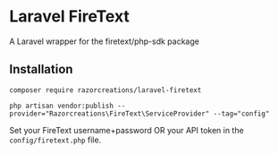 # Laravel FireText

A Laravel wrapper for the firetext/php-sdk package

## Installation

```
composer require razorcreations/laravel-firetext

php artisan vendor:publish --provider="Razorcreations\FireText\ServiceProvider" --tag="config"
```

Set your FireText username+password OR your API token in the `config/firetext.php` file.

